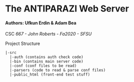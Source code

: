 # The ANTIPARAZI Web Server
#### Authors: Ufkun Erdin & Adam Bea
CSC _667 - John Roberts - Fa2020 - SFSU_

Project Structure
```
|-src  
  |-auth (contains auth check code)
  |-bin (contains main server code)
  |-conf (conf files to be read)
  |-parsers (code to read & parse conf files)
  |-public_html (front-end test stuff)
```
